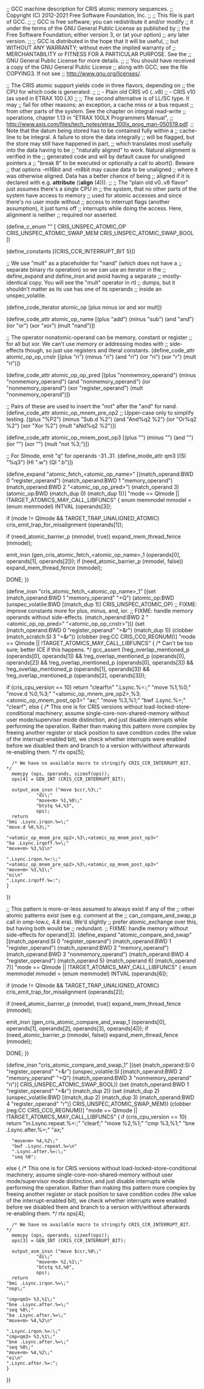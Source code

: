 ;; GCC machine description for CRIS atomic memory sequences.
;; Copyright (C) 2012-2021 Free Software Foundation, Inc.
;;
;; This file is part of GCC.
;;
;; GCC is free software; you can redistribute it and/or modify
;; it under the terms of the GNU General Public License as published by
;; the Free Software Foundation; either version 3, or (at your option)
;; any later version.
;;
;; GCC is distributed in the hope that it will be useful,
;; but WITHOUT ANY WARRANTY; without even the implied warranty of
;; MERCHANTABILITY or FITNESS FOR A PARTICULAR PURPOSE.  See the
;; GNU General Public License for more details.
;;
;; You should have received a copy of the GNU General Public License
;; along with GCC; see the file COPYING3.  If not see
;; <http://www.gnu.org/licenses/>.

;; The CRIS atomic support yields code in three flavors, depending on
;; the CPU for which code is generated:
;;
;; - Plain old CRIS v0 (..v8)
;; - CRIS v10 (as used in ETRAX 100 LX)
;;
;; The second alternative is of LL/SC type.  It may
;; fail for other reasons; an exception, a cache miss or a bus request
;; from other parts of the system.  See the chapter on integral read-write
;; operations, chapter 1.13 in "ETRAX 100LX Programmers Manual",
;; <http://www.axis.com/files/tech_notes/etrax_100lx_prog_man-050519.pdf>.
;; Note that the datum being stored has to be contained fully within a
;; cache-line to be integral.  A failure to store the data integrally
;; will be flagged, but the store may still have happened in part,
;; which translates most usefully into the data having to be
;; "naturally aligned" to work.  Natural alignment is verified in the
;; generated code and will by default cause for unaligned pointers a
;; "break 8" to be executed or optionally a call to abort().  Beware
;; that options -m16bit and -m8bit may cause data to be unaligned
;; where it was otherwise aligned.  Data has a better chance of being
;; aligned if it is declared with e.g. __attribute__ ((__align__ (4))).
;;
;; The "plain old v0..v8 flavor" just assumes there's a single CPU in
;; the system, that no other parts of the system have access to memory
;; used for atomic accesses and since there's no user mode without
;; access to interrupt flags (another assumption), it just turns off
;; interrupts while doing the access.  Here, alignment is neither
;; required nor asserted.

(define_c_enum ""
  [
   CRIS_UNSPEC_ATOMIC_OP
   CRIS_UNSPEC_ATOMIC_SWAP_MEM
   CRIS_UNSPEC_ATOMIC_SWAP_BOOL
  ])

(define_constants [(CRIS_CCR_INTERRUPT_BIT 5)])

;; We use "mult" as a placeholder for "nand" (which does not have a
;; separate binary rtx operation) so we can use an iterator in the
;; define_expand and define_insn and avoid having a separate
;; mostly-identical copy.  You will see the "mult" operator in rtl
;; dumps, but it shouldn't matter as its use has one of its operands
;; inside an unspec_volatile.

(define_code_iterator atomic_op [plus minus ior and xor mult])

(define_code_attr atomic_op_name
 [(plus "add") (minus "sub") (and "and") (ior "or") (xor "xor") (mult "nand")])

;; The operator nonatomic-operand can be memory, constant or register
;; for all but xor.  We can't use memory or addressing modes with
;; side-effects though, so just use registers and literal constants.
(define_code_attr atomic_op_op_cnstr
 [(plus "ri") (minus "ri") (and "ri") (ior "ri") (xor "r") (mult "ri")])

(define_code_attr atomic_op_op_pred
 [(plus "nonmemory_operand") (minus "nonmemory_operand")
  (and "nonmemory_operand") (ior "nonmemory_operand")
  (xor "register_operand") (mult "nonmemory_operand")])

;; Pairs of these are used to insert the "not" after the "and" for nand.
(define_code_attr atomic_op_mnem_pre_op2 ;; Upper-case only to simplify testing.
 [(plus "%P2") (minus "Sub.d %2") (and "And%q2 %2") (ior "Or%q2 %2") (xor "Xor %2")
  (mult "aNd%q2 %2")])

(define_code_attr atomic_op_mnem_post_op3
 [(plus "") (minus "") (and "") (ior "") (xor "") (mult "not %3\;")])

;; For SImode, emit "q" for operands -31..31.
(define_mode_attr qm3 [(SI "%q3") (HI ".w") (QI ".b")])

(define_expand "atomic_fetch_<atomic_op_name><mode>"
  [(match_operand:BWD 0 "register_operand")
   (match_operand:BWD 1 "memory_operand")
   (match_operand:BWD 2 "<atomic_op_op_pred>")
   (match_operand 3)
   (atomic_op:BWD (match_dup 0) (match_dup 1))]
  "<MODE>mode == QImode || !TARGET_ATOMICS_MAY_CALL_LIBFUNCS"
{
  enum memmodel mmodel = (enum memmodel) INTVAL (operands[3]);

  if (<MODE>mode != QImode && TARGET_TRAP_UNALIGNED_ATOMIC)
    cris_emit_trap_for_misalignment (operands[1]);

  if (need_atomic_barrier_p (mmodel, true))
    expand_mem_thread_fence (mmodel);

  emit_insn (gen_cris_atomic_fetch_<atomic_op_name><mode>_1 (operands[0],
							     operands[1],
							     operands[2]));
  if (need_atomic_barrier_p (mmodel, false))
    expand_mem_thread_fence (mmodel);

  DONE;
})

(define_insn "cris_atomic_fetch_<atomic_op_name><mode>_1"
  [(set (match_operand:BWD 1 "memory_operand" "+Q")
	(atomic_op:BWD
	 (unspec_volatile:BWD [(match_dup 1)] CRIS_UNSPEC_ATOMIC_OP)
	 ;; FIXME: improve constants more for plus, minus, and, ior.
	 ;; FIXME: handle memory operands without side-effects.
	 (match_operand:BWD 2 "<atomic_op_op_pred>" "<atomic_op_op_cnstr>")))
   (set (match_operand:BWD 0 "register_operand" "=&r")
	(match_dup 1))
   (clobber (match_scratch:SI 3 "=&r"))
   (clobber (reg:CC CRIS_CC0_REGNUM))]
  "<MODE>mode == QImode || !TARGET_ATOMICS_MAY_CALL_LIBFUNCS"
{
  /* Can't be too sure; better ICE if this happens.  */
  gcc_assert (!reg_overlap_mentioned_p (operands[0], operands[1])
	      && !reg_overlap_mentioned_p (operands[0], operands[2])
	      && !reg_overlap_mentioned_p (operands[0], operands[3])
	      && !reg_overlap_mentioned_p (operands[1], operands[3])
	      && !reg_overlap_mentioned_p (operands[2], operands[3]));

  if (cris_cpu_version == 10)
    return
      "clearf\n"
      ".Lsync.%=:\;"
      "move<m> %1,%0\;"
      "move.d %0,%3\;"
      "<atomic_op_mnem_pre_op2>,%3\;<atomic_op_mnem_post_op3>"
      "ax\;"
      "move<m> %3,%1\;"
      "bwf .Lsync.%=\;"
      "clearf";
  else
    {
      /* This one is for CRIS versions without load-locked-store-conditional
	 machinery; assume single-core-non-shared-memory without user
	 mode/supervisor mode distinction, and just disable interrupts
	 while performing the operation.
	 Rather than making this pattern more complex by freeing another
	 register or stack position to save condition codes (the value
	 of the interrupt-enabled bit), we check whether interrupts were
	 enabled before we disabled them and branch to a version
	 with/without afterwards re-enabling them.  */
      rtx ops[5];

      /* We have no available macro to stringify CRIS_CCR_INTERRUPT_BIT.  */
      memcpy (ops, operands, sizeof(ops));
      ops[4] = GEN_INT (CRIS_CCR_INTERRUPT_BIT);

      output_asm_insn ("move $ccr,%3\;"
		       "di\;"
		       "move<m> %1,%0\;"
		       "btstq %4,%3",
		       ops);
      return
	"bmi .Lsync.irqon.%=\;"
	"move.d %0,%3\;"

	"<atomic_op_mnem_pre_op2>,%3\;<atomic_op_mnem_post_op3>"
	"ba .Lsync.irqoff.%=\;"
	"move<m> %3,%1\n"

	".Lsync.irqon.%=:\;"
	"<atomic_op_mnem_pre_op2>,%3\;<atomic_op_mnem_post_op3>"
	"move<m> %3,%1\;"
	"ei\n"
	".Lsync.irqoff.%=:";
    }
})

;; This pattern is more-or-less assumed to always exist if any of the
;; other atomic patterns exist (see e.g.  comment at the
;; can_compare_and_swap_p call in omp-low.c, 4.8 era).  We'd slightly
;; prefer atomic_exchange<mode> over this, but having both would be
;; redundant.
;; FIXME: handle memory without side-effects for operand[3].
(define_expand "atomic_compare_and_swap<mode>"
  [(match_operand:SI 0 "register_operand")
   (match_operand:BWD 1 "register_operand")
   (match_operand:BWD 2 "memory_operand")
   (match_operand:BWD 3 "nonmemory_operand")
   (match_operand:BWD 4 "register_operand")
   (match_operand 5)
   (match_operand 6)
   (match_operand 7)]
  "<MODE>mode == QImode || !TARGET_ATOMICS_MAY_CALL_LIBFUNCS"
{
  enum memmodel mmodel = (enum memmodel) INTVAL (operands[6]);

  if (<MODE>mode != QImode && TARGET_TRAP_UNALIGNED_ATOMIC)
    cris_emit_trap_for_misalignment (operands[2]);

  if (need_atomic_barrier_p (mmodel, true))
    expand_mem_thread_fence (mmodel);

  emit_insn (gen_cris_atomic_compare_and_swap<mode>_1 (operands[0],
						       operands[1],
						       operands[2],
						       operands[3],
						       operands[4]));
  if (need_atomic_barrier_p (mmodel, false))
    expand_mem_thread_fence (mmodel);

  DONE;
})

(define_insn "cris_atomic_compare_and_swap<mode>_1"
  [(set (match_operand:SI 0 "register_operand" "=&r")
	(unspec_volatile:SI
	 [(match_operand:BWD 2 "memory_operand" "+Q")
	  (match_operand:BWD 3 "nonmemory_operand" "ri")]
	 CRIS_UNSPEC_ATOMIC_SWAP_BOOL))
   (set (match_operand:BWD 1 "register_operand" "=&r") (match_dup 2))
   (set (match_dup 2)
	(unspec_volatile:BWD
	 [(match_dup 2)
	  (match_dup 3)
	  (match_operand:BWD 4 "register_operand" "r")]
	 CRIS_UNSPEC_ATOMIC_SWAP_MEM))
   (clobber (reg:CC CRIS_CC0_REGNUM))]
  "<MODE>mode == QImode || !TARGET_ATOMICS_MAY_CALL_LIBFUNCS"
{
  if (cris_cpu_version == 10)
    return
      "\n.Lsync.repeat.%=:\;"
      "clearf\;"
      "move<m> %2,%1\;"
      "cmp<qm3> %3,%1\;"
      "bne .Lsync.after.%=\;"
      "ax\;"

      "move<m> %4,%2\;"
      "bwf .Lsync.repeat.%=\n"
      ".Lsync.after.%=:\;"
      "seq %0";
  else
    {
      /* This one is for CRIS versions without load-locked-store-conditional
	 machinery; assume single-core-non-shared-memory without user
	 mode/supervisor mode distinction, and just disable interrupts
	 while performing the operation.
	 Rather than making this pattern more complex by freeing another
	 register or stack position to save condition codes (the value
	 of the interrupt-enabled bit), we check whether interrupts were
	 enabled before we disabled them and branch to a version
	 with/without afterwards re-enabling them.  */
      rtx ops[4];

      /* We have no available macro to stringify CRIS_CCR_INTERRUPT_BIT.  */
      memcpy (ops, operands, sizeof(ops));
      ops[3] = GEN_INT (CRIS_CCR_INTERRUPT_BIT);

      output_asm_insn ("move $ccr,%0\;"
		       "di\;"
		       "move<m> %2,%1\;"
		       "btstq %3,%0",
		       ops);
      return
	"bmi .Lsync.irqon.%=\;"
	"nop\;"

	"cmp<qm3> %3,%1\;"
	"bne .Lsync.after.%=\;"
	"seq %0\;"
	"ba .Lsync.after.%=\;"
	"move<m> %4,%2\n"

	".Lsync.irqon.%=:\;"
	"cmp<qm3> %3,%1\;"
	"bne .Lsync.after.%=\;"
	"seq %0\;"
	"move<m> %4,%2\;"
	"ei\n"
	".Lsync.after.%=:";
    }
})

